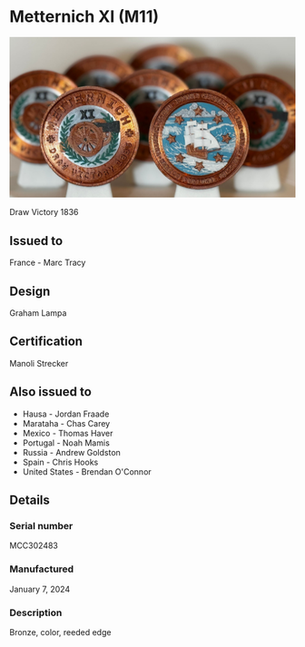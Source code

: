 # Metternich XI (M11)

![Metternich X1 Coins](m11-coins.jpg)

Draw Victory 1836

## Issued to

France - Marc Tracy

## Design

Graham Lampa

## Certification

Manoli Strecker

## Also issued to

* Hausa - Jordan Fraade
* Marataha - Chas Carey
* Mexico - Thomas Haver
* Portugal - Noah Mamis
* Russia - Andrew Goldston
* Spain - Chris Hooks
* United States - Brendan O'Connor

## Details

### Serial number

MCC302483

### Manufactured
January 7, 2024

### Description

Bronze, color, reeded edge
